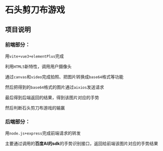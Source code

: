 # **石头剪刀布游戏**



## **项目说明**



### 前端部分：

用`vite+vue3+elementPlus`完成

利用`HTML5`新特性，调用用户摄像头

通过`canvas`和`video`完成拍照、把图片转换成`base64`格式等功能

然后把得到的`base64`格式的图片通过`aixios`发送请求

最后得到后端返回的结果，得到该图片对应的手势

然后判断石头剪刀布游戏的输赢



### 后端部分：

用`node.js+express`完成前端请求的转发

主要通过调用的**百度AI的sdk**的手势识别接口，返回给前端该图片对应的手势结果





